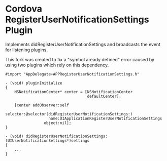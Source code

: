 
Cordova RegisterUserNotificationSettings Plugin
===============================================

Implements didRegisterUserNotificationSettings and broadcasts the event for listening plugins.

This fork was created to fix a "symbol aready defined" error caused by using two plugins which rely on this dependency.

```obj-c
#import "AppDelegate+APPRegisterUserNotificationSettings.h"

- (void) pluginInitialize
{
    NSNotificationCenter* center = [NSNotificationCenter
                                    defaultCenter];

    [center addObserver:self
               selector:@selector(didRegisterUserNotificationSettings:)
                   name:UIApplicationRegisterUserNotificationSettings
                 object:nil];
}

- (void) didRegisterUserNotificationSettings:(UIUserNotificationSettings*)settings
{
    ...  
}
```